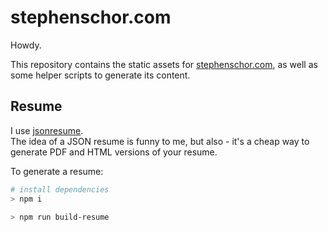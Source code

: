 # stephenschor.com

Howdy.

This repository contains the static assets for [stephenschor.com](http://stephenschor.com), as well as some helper
scripts to generate its content.


## Resume

I use [jsonresume](https://jsonresume.org/).  
The idea of a JSON resume is funny to me, but also - it's a cheap
way to generate PDF and HTML versions of your resume.

To generate a resume:

```bash
# install dependencies
> npm i

> npm run build-resume
```
